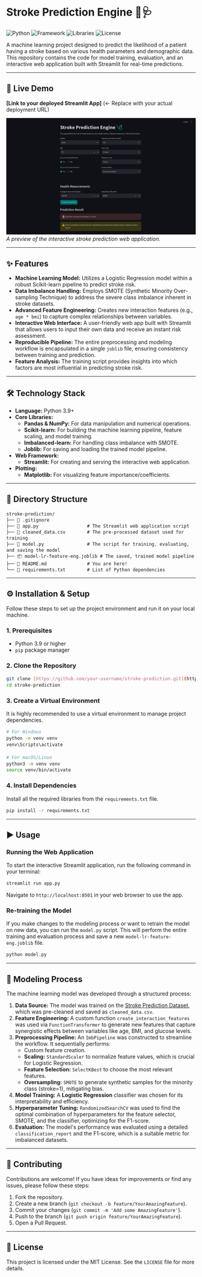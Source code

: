 # Stroke Prediction Engine 🧠🩺

![Python](https://img.shields.io/badge/Python-3.9%2B-blue.svg)
![Framework](https://img.shields.io/badge/Framework-Streamlit-red.svg)
![Libraries](https://img.shields.io/badge/Libraries-Scikit--learn%20%7C%20Pandas%20%7C%20Imblearn-orange.svg)
![License](https://img.shields.io/badge/License-MIT-green.svg)

A machine learning project designed to predict the likelihood of a patient having a stroke based on various health parameters and demographic data. This repository contains the code for model training, evaluation, and an interactive web application built with Streamlit for real-time predictions.

---

## 🚀 Live Demo

**[Link to your deployed Streamlit App]** (<- Replace with your actual deployment URL)

![Streamlit App Screenshot](images/Screenshot.png)
*A preview of the interactive stroke prediction web application.*

---

## ✨ Features

- **Machine Learning Model:** Utilizes a Logistic Regression model within a robust Scikit-learn pipeline to predict stroke risk.
- **Data Imbalance Handling:** Employs SMOTE (Synthetic Minority Over-sampling Technique) to address the severe class imbalance inherent in stroke datasets.
- **Advanced Feature Engineering:** Creates new interaction features (e.g., `age * bmi`) to capture complex relationships between variables.
- **Interactive Web Interface:** A user-friendly web app built with Streamlit that allows users to input their own data and receive an instant risk assessment.
- **Reproducible Pipeline:** The entire preprocessing and modeling workflow is encapsulated in a single `joblib` file, ensuring consistency between training and prediction.
- **Feature Analysis:** The training script provides insights into which factors are most influential in predicting stroke risk.

---

## 🛠️ Technology Stack

- **Language:** Python 3.9+
- **Core Libraries:**
  - **Pandas & NumPy:** For data manipulation and numerical operations.
  - **Scikit-learn:** For building the machine learning pipeline, feature scaling, and model training.
  - **Imbalanced-learn:** For handling class imbalance with SMOTE.
  - **Joblib:** For saving and loading the trained model pipeline.
- **Web Framework:**
  - **Streamlit:** For creating and serving the interactive web application.
- **Plotting:**
  - **Matplotlib:** For visualizing feature importance/coefficients.

---

## 📂 Directory Structure

```
stroke-prediction/
├── 📄 .gitignore
├── 🐍 app.py                  # The Streamlit web application script
├── 📄 cleaned_data.csv        # The pre-processed dataset used for training
├── 🐍 model.py                # The script for training, evaluating, and saving the model
├── 📦 model-lr-feature-eng.joblib # The saved, trained model pipeline
├── 📄 README.md               # You are here!
└── 📄 requirements.txt        # List of Python dependencies
```

---

## ⚙️ Installation & Setup

Follow these steps to set up the project environment and run it on your local machine.

### 1. Prerequisites

- Python 3.9 or higher
- `pip` package manager

### 2. Clone the Repository

```bash
git clone [https://github.com/your-username/stroke-prediction.git](https://github.com/your-username/stroke-prediction.git)
cd stroke-prediction
```

### 3. Create a Virtual Environment

It is highly recommended to use a virtual environment to manage project dependencies.

```bash
# For Windows
python -m venv venv
venv\Scripts\activate

# For macOS/Linux
python3 -m venv venv
source venv/bin/activate
```

### 4. Install Dependencies

Install all the required libraries from the `requirements.txt` file.

```bash
pip install -r requirements.txt
```

---

## ▶️ Usage

### Running the Web Application

To start the interactive Streamlit application, run the following command in your terminal:

```bash
streamlit run app.py
```

Navigate to `http://localhost:8501` in your web browser to use the app.

### Re-training the Model

If you make changes to the modeling process or want to retrain the model on new data, you can run the `model.py` script. This will perform the entire training and evaluation process and save a new `model-lr-feature-eng.joblib` file.

```bash
python model.py
```

---

## 🧠 Modeling Process

The machine learning model was developed through a structured process:

1.  **Data Source:** The model was trained on the [Stroke Prediction Dataset](https://www.kaggle.com/datasets/fedesoriano/stroke-prediction-dataset), which was pre-cleaned and saved as `cleaned_data.csv`.
2.  **Feature Engineering:** A custom function `create_interaction_features` was used via `FunctionTransformer` to generate new features that capture synergistic effects between variables like age, BMI, and glucose levels.
3.  **Preprocessing Pipeline:** An `ImbPipeline` was constructed to streamline the workflow. It sequentially performs:
    - Custom feature creation.
    - **Scaling:** `StandardScaler` to normalize feature values, which is crucial for Logistic Regression.
    - **Feature Selection:** `SelectKBest` to choose the most relevant features.
    - **Oversampling:** `SMOTE` to generate synthetic samples for the minority class (stroke=1), mitigating bias.
4.  **Model Training:** A **Logistic Regression** classifier was chosen for its interpretability and efficiency.
5.  **Hyperparameter Tuning:** `RandomizedSearchCV` was used to find the optimal combination of hyperparameters for the feature selector, SMOTE, and the classifier, optimizing for the F1-score.
6.  **Evaluation:** The model's performance was evaluated using a detailed `classification_report` and the F1-score, which is a suitable metric for imbalanced datasets.

---

## 🤝 Contributing

Contributions are welcome! If you have ideas for improvements or find any issues, please follow these steps:

1.  Fork the repository.
2.  Create a new branch (`git checkout -b feature/YourAmazingFeature`).
3.  Commit your changes (`git commit -m 'Add some AmazingFeature'`).
4.  Push to the branch (`git push origin feature/YourAmazingFeature`).
5.  Open a Pull Request.

---

## 📜 License

This project is licensed under the MIT License. See the `LICENSE` file for more details.
